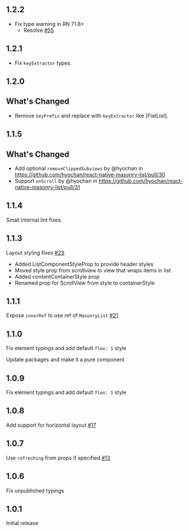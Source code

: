 ## 1.2.2
* Fix type warning in RN 71.8+
  - Resolve [#55](https://github.com/hyochan/react-native-masonry-list/issues/55)

## 1.2.1
* Fix `keyExtractor` types.

## 1.2.0

## What's Changed
* Remove `keyPrefix` and replace with `keyExtractor` like [FlatList].

## 1.1.5

## What's Changed
* Add optional `removeClippedSubviews` by @hyochan in https://github.com/hyochan/react-native-masonry-list/pull/30
* Support `onScroll` by @hyochan in https://github.com/hyochan/react-native-masonry-list/pull/31


## 1.1.4

Small internal lint fixes.


## 1.1.3

Layout styling fixes [#23](https://github.com/hyochan/react-native-masonry-list/pull/23)

- Added ListComponentStyleProp to provide header styles
- Moved style prop from scrollview to view that wraps items in list
- Added contentContainerStyle prop
- Renamed prop for ScrollView from style to containerStyle

## 1.1.1

Expose `innerRef` to use ref of `MasonryList` [#21](https://github.com/hyochan/react-native-masonry-list/pull/21)

## 1.1.0

Fix element typings and add default `flex: 1` style

Update packages and make it a pure component

## 1.0.9

Fix element typings and add default `flex: 1` style

## 1.0.8

Add support for horizontal layout [#17](https://github.com/hyochan/react-native-masonry-list/pull/17)

## 1.0.7

Use `refreshing` from props if specified [#13](https://github.com/hyochan/react-native-masonry-list/pull/13)

## 1.0.6

Fix unpublished typings

## 1.0.1

Initial release
